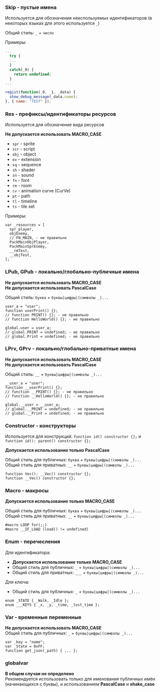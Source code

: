 ### Skip - пустые имена
Используется для обозначения неиспользуемых идентификаторов (в некоторых языках для этого используется `_`)  

Общий стиль: `_` + `число`

Примеры:
```js
...
  try {
  ...
  }
  catch(_0) {
    return undefined;
  }
...
```

```js
regist(function(_0, _1, _data) {
  show_debug_message(_data.name);
}, { name: "TEST" });
```

### Res - префиксы/идентификаторы ресурсов
Используется для обозначение вида ресурсов  

**Не допускается использовать MACRO_CASE**

* `spr` - sprite
* `scr` - script
* `obj` - object
* `ex` - extension
* `sq` - sequence
* `sh` - shader
* `sn` - sound
* `fn` - font
* `rm` - room
* `cv` - animation curve (CurVe)
* `pt` - path
* `tl` - timeline
* `ts` - tile set

Примеры:
```gml
var _resources = [
  spr_player,
  objEnemy,
  // FN_MAIN, - не правильно
  PackMainObjPlayer,
  PackMainSprEnemy,
  __rmTest,
  __objTest,
];
```

### LPub, GPub - локально/глобально-публичные имена
**Не допускается использовать MACRO_CASE**  
**Не допускается использовать PascalCase**

Общий стиль: `буква` + `буквы|цифры|(символы _)...`

```gml
user_a = "user";
function userPrint() {};
// function PRINT() {}; - не правильно
// function HelloWorld() {}; - не правильно

global.user = user_a;
// global.PRINT = undefined; - не правильно
// global.Print = undefined; - не правильно
```

### LPrv, GPrv - локально/глобально-приватные имена
**Не допускается использовать MACRO_CASE**  
**Не допускается использовать PascalCase**

Общий стиль: `__` + `буквы|цифры|(символы _)...`

```gml
__user_a = "user";
function __userPrint() {};
// function __PRINT() {}; - не правильно
// function __HelloWorld() {}; - не правильно

global.__user = __user_a;
// global.__PRINT = undefined; - не правильно
// global.__Print = undefined; - не правильно
```

### Constructor - конструкторы
Используется для конструкций: `function id() constructor {};` и `function id(): parent() constructor {};`  

**Допускается использование только PascalCase**  

Общий стиль для публичных: `буква` + `буквы|цифры|(символы _)...`  
Общий стиль для приватных: `__` + `буквы|цифры|(символы _)...`

```gml
function Vec(): __Vec() constructor {};
function __Vec() constructor {};
```

### Macro - макросы
**Допускается использование только MACRO_CASE**  

Общий стиль для публичных: `буква` + `буквы|цифры|(символы _)...`  
Общий стиль для приватных: `__` + `буквы|цифры|(символы _)...`

```gml
#macro LOOP for(;;)
#macro __IF_LOAD (load() != undefined)
```

### Enum - перечесления

Для идентификатора:
* **Допускается использование только MACRO_CASE**  
* Общий стиль для публичных: `_` + `буквы|цифры|(символы _)...`  
* Общий стиль для приватных: `___` + `буквы|цифры|(символы _)...`  

Для ключа:
* Общий стиль для публичных: `_` + `буквы|цифры|(символы _)...`  

```gml
enum _STATE { _Walk, _Idle };
enum ___KEYS { _x, _y, _time, _lost_time };
```

### Var - временные переменные
**Не допускается использовать MACRO_CASE**  
Общий стиль для публичных: `_` + `буквы|цифры|(символы _)...`  

```gml
var _key = "name";
var _State = 0xFF;
function get_json(_path) { ... };
```

### globalvar
**В общем случаи не определено**  
Рекомендуется использовать только для именования публичных имён (начинающихся с буквы), и использованием **PascalCase** и **shake_case**
